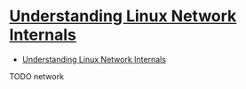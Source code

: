 # [Understanding Linux Network Internals](https://msl.overdrivechina.cn/media/596885)

- [Understanding Linux Network Internals](#understanding-linux-network-internals)







TODO network
